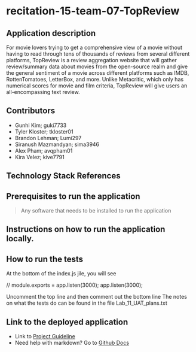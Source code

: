 # recitation-15-team-07-TopReview
## Application description
For movie lovers trying to get a comprehensive view of a movie without having to read through tens of thousands of reviews from several different platforms, TopReview is a review aggregation website that will gather review/summary data about movies from the open-source realm and give the general sentiment of a movie across different platforms such as IMDB, RottenTomatoes, LetterBox, and more. Unlike Metacritic, which only has numerical scores for movie and film criteria, TopReview will give users an all-encompassing text review.

## Contributors
- Gunhi Kim; guki7733 
- Tyler Kloster; tkloster01 
- Brandon Lehman; Lumi297 
- Siranush Mazmandyan; sima3946 
- Alex Pham; avqpham01 
- Kira Velez; kive7791

## Technology Stack References

## Prerequisites to run the application
> Any software that needs to be installed to run the application

## Instructions on how to run the application locally.

## How to run the tests
At the bottom of the index.js jile, you will see

// module.exports = app.listen(3000);
app.listen(3000);

Uncomment the top line and then comment out the bottom line
The notes on what the tests do can be found in the file Lab_11_UAT_plans.txt

## Link to the deployed application
- Link to [Project Guideline](./Milestone%20Submissions/Project%20Guideline.pdf)
- Need help with markdown? Go to [Github Docs](https://docs.github.com/en/get-started/writing-on-github/getting-started-with-writing-and-formatting-on-github/basic-writing-and-formatting-syntax)
